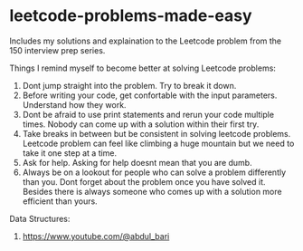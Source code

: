 # leetcode-problems-made-easy

Includes my solutions and explaination to the Leetcode problem from the 150 interview prep series.

Things I remind myself to become better at solving Leetcode problems:

1. Dont jump straight into the problem. Try to break it down.
2. Before writing your code, get confortable with the input parameters. Understand how they work.
3. Dont be afraid to use print statements and rerun your code multiple times. Nobody can come up with a solution within their first try.
4. Take breaks in between but be consistent in solving leetcode problems. Leetcode problem can feel like climbing a huge mountain but we need to take it one step at a time.
5. Ask for help. Asking for help doesnt mean that you are dumb.
6. Always be on a lookout for people who can solve a problem differently than you. Dont forget about the problem once you have solved it. Besides there is always someone who comes up with a solution more efficient than yours.


Data Structures:
1. https://www.youtube.com/@abdul_bari


